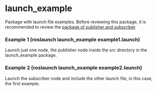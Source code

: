 # launch_example
Package with launch file examples. Before reviewing this package, it is recommended to review the [package of publisher and subscriber](https://github.com/ALxander19/subpub_example)

### Example 1 (roslaunch launch_example example1.launch)

Launch just one node, the publisher node inside the src directory in the launch_example package.

### Example 2 (roslaunch launch_example example2.launch)

Launch the subscriber node and include the other launch file, in this case, the first example.
